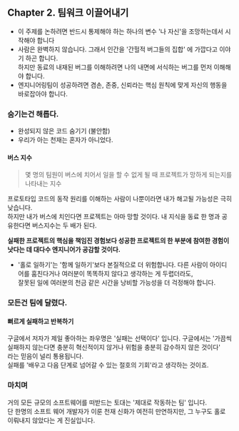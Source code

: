 ## Chapter 2. 팀워크 이끌어내기

- 이 주제를 논하려면 반드시 통제해야 하는 하나의 변수 '나 자신'을 조망하는데서 시작해야 합니다
- 사람은 완벽하지 않습니다. 그래서 인간을 '간헐적 버그들의 집합' 에 가깝다고 이야기 하곤 합니다. <br>
하지만 동료의 내재된 버그를 이해하려면 나의 내면에 서식하는 버그를 먼저 이해해야 합니다.
- 엔지니어링팀이 성공하려면 겸손, 존중, 신뢰라는 핵심 원칙에 맞게 자신의 행동을 바로잡아야 합니다.

### 숨기는건 해롭다.
- 완성되지 않은 코드 숨기기 (불안함)
- 우리가 아는 천재는 혼자가 아니었다.

#### 버스 지수
> 몇 명의 팀원이 버스에 치어서 일을 할 수 없게 될 때 프로젝트가 망하게 되는지를 나타내는 지수

프로토타입 코드의 동작 원리를 이해하는 사람이 나뿐이라면 내가 해고될 가능성은 극히 낮습니다. <br>
하지만 내가 버스에 치인다면 프로젝트는 아마 망할 것이다. 내 지식을 동료 한 명과 공유한다면 버스지수는 두 배가 된다.

**실패한 프로젝트의 핵심을 책임진 경험보다 성공한 프로젝트의 한 부분에 참여한 경험이 낫다는 데 대다수 엔지니어가 공감할 것이다.**

* '홀로 일하기'는 '함께 일하기'보다 본질적으로 더 위험합니다. 다른 사람이 아이디어를 훔친다거나 여러분이 똑똑하지 않다고 생각하는 게 두렵더라도, <br>
잘못된 일에 여러분의 천금 같은 시간을 낭비할 가능성을 더 걱정해야 합니다.

### 모든건 팀에 달렸다.
#### 뻐르게 실패하고 반복하기
구글에서 저자가 제일 좋아하는 좌우명은 '실패는 선택이다' 입니다. 구글에서는 '가끔씩 실패하지 않는다면 충분히 혁신적이지 않거나 위험을 충분히 감수하지 않은 것이다' <br>
라는 믿음이 널리 통용됩니다.<br>
실패를 '배우고 다음 단계로 넘어갈 수 있는 절호의 기회'라고 생각하는 것이죠. 


### 마치며
거의 모든 규모의 소프트웨어를 떠받드는 토대는 '제대로 작동하는 팀' 입니다. <br>
단 한명의 소프트 웨어 개발자가 이룬 천재 신화가 여전히 만연하지만, 그 누구도 홀로 이뤄내지 않았다는 게 진실입니다.